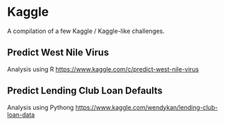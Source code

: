 # Kaggle

A compilation of a few Kaggle / Kaggle-like challenges.

## Predict West Nile Virus

Analysis using R
https://www.kaggle.com/c/predict-west-nile-virus

## Predict Lending Club Loan Defaults

Analysis using Pythong
https://www.kaggle.com/wendykan/lending-club-loan-data
